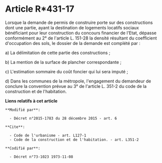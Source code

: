 # Article R*431-17

Lorsque la demande de permis de construire porte sur des constructions dont une partie, ayant la destination de logements
locatifs sociaux bénéficiant pour leur construction du concours financier de l'Etat, dépasse conformément au 2° de l'article
L. 151-28 la densité résultant du coefficient d'occupation des sols, le dossier de la demande est complété par : 

a) La délimitation de cette partie des constructions ; 

b) La mention de la surface de plancher correspondante ; 

c) L'estimation sommaire du coût foncier qui lui sera imputé ; 

d) Dans les communes de la métropole, l'engagement du demandeur de conclure la convention prévue au 3° de l'article L. 351-2
du code de la construction et de l'habitation.

**Liens relatifs à cet article**

	**Modifié par**:

	  - Décret n°2015-1783 du 28 décembre 2015 - art. 6

	**Cite**:

	  - Code de l'urbanisme - art. L127-1
	  - Code de la construction et de l'habitation. - art. L351-2

	**Codifié par**:

	  - Décret n°73-1023 1973-11-08
